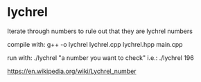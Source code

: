 # lychrel
Iterate through numbers to rule out that they are lychrel numbers

compile with: g++ -o lychrel lychrel.cpp lychrel.hpp main.cpp 

run with: ./lychrel "a number you want to check" i.e.:
./lychrel 196

https://en.wikipedia.org/wiki/Lychrel_number
